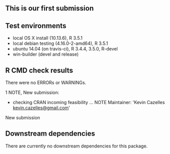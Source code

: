 ## This is our first submission

## Test environments

* local OS X install (10.13.6), R 3.5.1
* local debian testing (4.16.0-2-amd64), R 3.5.1
* ubuntu 14.04 (on travis-ci), R 3.4.4, 3.5.0, R-devel
* win-builder (devel and release)


## R CMD check results
There were no ERRORs or WARNINGs.

1 NOTE, New submission:

* checking CRAN incoming feasibility ... NOTE
Maintainer: 'Kevin Cazelles <kevin.cazelles@gmail.com>'

New submission


## Downstream dependencies

There are currently no downstream dependencies for this package.
